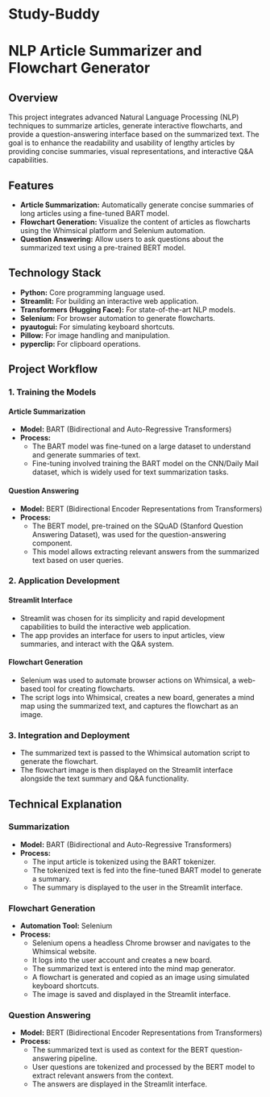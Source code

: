 # Study-Buddy
# NLP Article Summarizer and Flowchart Generator

## Overview
This project integrates advanced Natural Language Processing (NLP) techniques to summarize articles, generate interactive flowcharts, and provide a question-answering interface based on the summarized text. The goal is to enhance the readability and usability of lengthy articles by providing concise summaries, visual representations, and interactive Q&A capabilities.

## Features
- **Article Summarization:** Automatically generate concise summaries of long articles using a fine-tuned BART model.
- **Flowchart Generation:** Visualize the content of articles as flowcharts using the Whimsical platform and Selenium automation.
- **Question Answering:** Allow users to ask questions about the summarized text using a pre-trained BERT model.

## Technology Stack
- **Python:** Core programming language used.
- **Streamlit:** For building an interactive web application.
- **Transformers (Hugging Face):** For state-of-the-art NLP models.
- **Selenium:** For browser automation to generate flowcharts.
- **pyautogui:** For simulating keyboard shortcuts.
- **Pillow:** For image handling and manipulation.
- **pyperclip:** For clipboard operations.

## Project Workflow

### 1. Training the Models

#### Article Summarization
- **Model:** BART (Bidirectional and Auto-Regressive Transformers)
- **Process:** 
  - The BART model was fine-tuned on a large dataset to understand and generate summaries of text.
  - Fine-tuning involved training the BART model on the CNN/Daily Mail dataset, which is widely used for text summarization tasks.

#### Question Answering
- **Model:** BERT (Bidirectional Encoder Representations from Transformers)
- **Process:** 
  - The BERT model, pre-trained on the SQuAD (Stanford Question Answering Dataset), was used for the question-answering component.
  - This model allows extracting relevant answers from the summarized text based on user queries.

### 2. Application Development

#### Streamlit Interface
- Streamlit was chosen for its simplicity and rapid development capabilities to build the interactive web application.
- The app provides an interface for users to input articles, view summaries, and interact with the Q&A system.

#### Flowchart Generation
- Selenium was used to automate browser actions on Whimsical, a web-based tool for creating flowcharts.
- The script logs into Whimsical, creates a new board, generates a mind map using the summarized text, and captures the flowchart as an image.

### 3. Integration and Deployment
- The summarized text is passed to the Whimsical automation script to generate the flowchart.
- The flowchart image is then displayed on the Streamlit interface alongside the text summary and Q&A functionality.

## Technical Explanation

### Summarization
- **Model:** BART (Bidirectional and Auto-Regressive Transformers)
- **Process:** 
  - The input article is tokenized using the BART tokenizer.
  - The tokenized text is fed into the fine-tuned BART model to generate a summary.
  - The summary is displayed to the user in the Streamlit interface.

### Flowchart Generation
- **Automation Tool:** Selenium
- **Process:** 
  - Selenium opens a headless Chrome browser and navigates to the Whimsical website.
  - It logs into the user account and creates a new board.
  - The summarized text is entered into the mind map generator.
  - A flowchart is generated and copied as an image using simulated keyboard shortcuts.
  - The image is saved and displayed in the Streamlit interface.

### Question Answering
- **Model:** BERT (Bidirectional Encoder Representations from Transformers)
- **Process:** 
  - The summarized text is used as context for the BERT question-answering pipeline.
  - User questions are tokenized and processed by the BERT model to extract relevant answers from the context.
  - The answers are displayed in the Streamlit interface.

